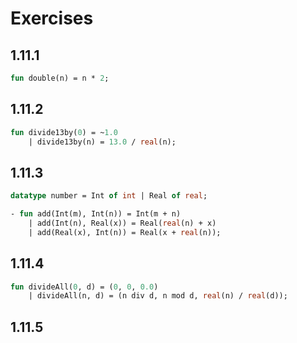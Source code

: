 # Exercises

## 1.11.1
```sml
fun double(n) = n * 2;
```

## 1.11.2
```sml
fun divide13by(0) = ~1.0
    | divide13by(n) = 13.0 / real(n);
```

## 1.11.3
```sml
datatype number = Int of int | Real of real;

- fun add(Int(m), Int(n)) = Int(m + n)
    | add(Int(n), Real(x)) = Real(real(n) + x)
    | add(Real(x), Int(n)) = Real(x + real(n));
```

## 1.11.4
```sml
fun divideAll(0, d) = (0, 0, 0.0)
    | divideAll(n, d) = (n div d, n mod d, real(n) / real(d));
```

## 1.11.5
```sml

```